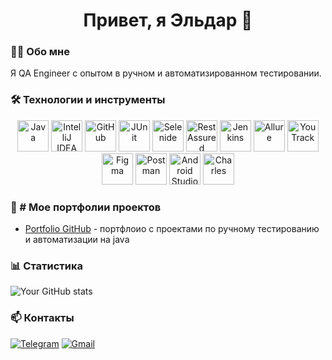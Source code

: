 <h1 align="center">Привет, я Эльдар 👋</h1>

### 🧑‍💻 Обо мне
Я QA Engineer с опытом в ручном и автоматизированном тестировании.

### 🛠 Технологии и инструменты
<div align="center">
  <img src="https://cdn.jsdelivr.net/gh/devicons/devicon/icons/java/java-original.svg" title="Java" alt="Java" width="50" height="50"/>
  <img src="https://cdn.jsdelivr.net/gh/devicons/devicon/icons/intellij/intellij-original.svg" title="IntelliJ IDEA" alt="IntelliJ IDEA" width="50" height="50"/>
  <img src="https://cdn.jsdelivr.net/gh/devicons/devicon/icons/github/github-original.svg" title="GitHub" alt="GitHub" width="50" height="50"/>
  <img src="https://junit.org/junit5/assets/img/junit5-logo.png" title="JUnit" alt="JUnit" width="50" height="50"/>
  <img src="https://selenide.org/images/selenide-logo-big.png" title="Selenide" alt="Selenide" width="50" height="50"/>
  <img src="https://rest-assured.io/img/logo-transparent.png" title="RestAssured" alt="RestAssured" width="50" height="50"/>
  <img src="https://www.vectorlogo.zone/logos/jenkins/jenkins-icon.svg" title="Jenkins" alt="Jenkins" width="50" height="50"/>
  <img src="https://avatars.githubusercontent.com/u/5879127?s=200&v=4" title="Allure" alt="Allure" width="50" height="50"/>
  <img src="https://upload.wikimedia.org/wikipedia/commons/thumb/8/8d/YouTrack_Icon.svg/1024px-YouTrack_Icon.svg.png" title="YouTrack" alt="YouTrack" width="50" height="50"/>
  <img src="https://cdn.jsdelivr.net/gh/devicons/devicon/icons/figma/figma-original.svg" title="Figma" alt="Figma" width="50" height="50"/>
  <img src="https://www.vectorlogo.zone/logos/getpostman/getpostman-icon.svg" title="Postman" alt="Postman" width="50" height="50"/>
  <img src="https://cdn.jsdelivr.net/gh/devicons/devicon/icons/androidstudio/androidstudio-original.svg" title="Android Studio" alt="Android Studio" width="50" height="50"/>
  <img src="https://www.vectorlogo.zone/logos/charlesproxy/charlesproxy-icon.svg" title="Charles" alt="Charles" width="50" height="50"/>
</div>

### 📂 # Мое портфолии проектов
- [Portfolio GitHub](https://github.com/eddylasvegas/eddylasvegas.github.io) - портфлоио с проектами по ручному тестированию и автоматизации на java

### 📊 Статистика
![Your GitHub stats](https://github-readme-stats.vercel.app/api?username=eddylasvegas&show_icons=true&bg_color=00000000)

### 📫 Контакты
[![Telegram](https://img.shields.io/badge/-Telegram-blue?style=flat&logo=telegram&logoColor=white)](https://t.me/eddylasvegas)
[![Gmail](https://img.shields.io/badge/-Gmail-red?style=flat&logo=gmail&logoColor=white)](mailto:edgamidov@gmail.com)
